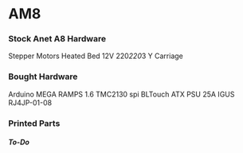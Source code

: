 # AM8

### Stock Anet A8 Hardware
Stepper Motors
Heated Bed 12V 220*220*3
Y Carriage

### Bought Hardware
Arduino MEGA
RAMPS 1.6
TMC2130 spi
BLTouch
ATX PSU 25A
IGUS RJ4JP-01-08

### Printed Parts
##### To-Do
